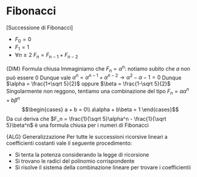 # Fibonacci
[Successione di Fibonacci]
- $F_0 = 0$
- $F_1 = 1$
- $\forall n \ge2$  $F_n = F_{n-1} + F_{n-2}$

{DIM} Formula chiusa
Immaginiamo che $F_n = \alpha^n$: notiamo subito che $a$ non può essere 0
Dunque vale $\alpha^n = \alpha^{n-1} + \alpha^{n-2} \rightarrow \alpha^2 - \alpha - 1 = 0$
Dunque $\alpha = \frac{1+\sqrt 5}{2}$ oppure $\beta = \frac{1-\sqrt 5}{2}$
Singolarmente non reggono, tentiamo una combinazione del tipo $F_n = a\alpha^n + b\beta^n$
$$\begin{cases}
a + b = 0\\
a\alpha + b\beta = 1
\end{cases}$$
Da cui deriva che $F_n = \frac{1}{\sqrt 5}\alpha^n - \frac{1}{\sqrt 5}\beta^n$ è una formula chiusa per i numeri di Fibonacci

{ALG} Generalizzazione
Per tutte le successioni ricorsive lineari a coefficienti costanti vale il seguente procedimento:
- Si tenta la potenza considerando la legge di ricorsione
- Si trovano le radici del polinomio corrispondente
- Si risolve il sistema della combinazione lineare per trovare i coefficientii